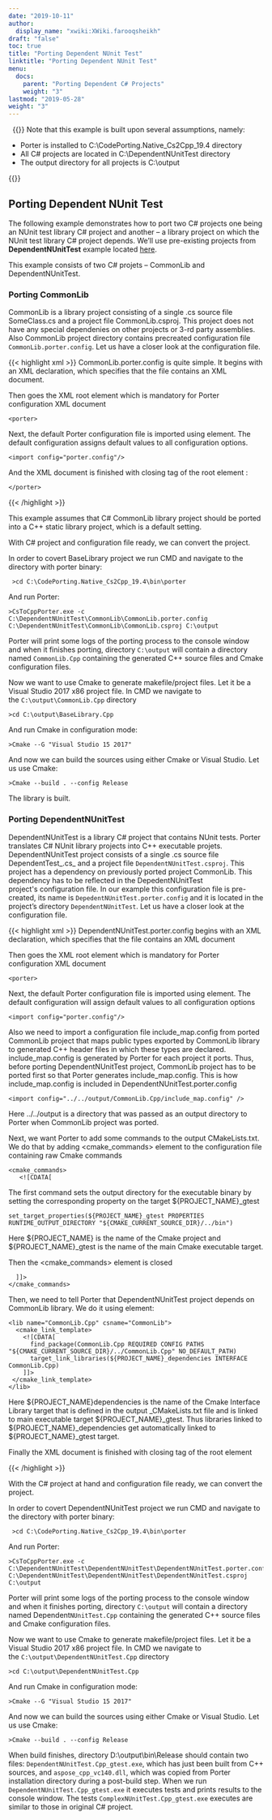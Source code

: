 ```yaml
---
date: "2019-10-11"
author:
  display_name: "xwiki:XWiki.farooqsheikh"
draft: "false"
toc: true
title: "Porting Dependent NUnit Test"
linktitle: "Porting Dependent NUnit Test"
menu:
  docs:
    parent: "Porting Dependent C# Projects"
    weight: "3"
lastmod: "2019-05-28"
weight: "3"
---
```


&nbsp;
{{<note>}}
Note that this example is built upon several assumptions, namely:
<ul>
<li>
Porter is installed to C:\CodePorting.Native_Cs2Cpp_19.4 directory
</li>
<li>
All C# projects are located in C:\DependentNUnitTest directory
</li>
<li>
The output directory for all projects is C:\output
</li>
</ul>
{{</note>}}

## Porting Dependent NUnit Test ##

The following example demonstrates how to port two C# projects one being an NUnit test library C# project and another – a library project on which the NUnit test library C# project depends. We’ll use pre-existing projects from **DependentNUnitTest** example located [here](https:``github.com/codeporting-native/codeporting-native-cs2cpp).

This example consists of two C# projets – CommonLib and DependentNUnitTest.

### Porting CommonLib ###

CommonLib is a library project consisting of a single .cs source file SomeClass.cs and a project file CommonLib.csproj. This project does not have any special dependenies on other projects or 3-rd party assemblies. Also CommonLib project directory contains precreated configuration file ``CommonLib.porter.config``. Let us have a closer look at the configuration file.

{{< highlight xml >}}
CommonLib.porter.config is quite simple. It begins with an XML declaration, which specifies that the file contains an XML document.

Then goes the XML root element <porter> which is mandatory for Porter configuration XML document

    <porter>

Next, the default Porter configuration file is imported using <import> element. The default configuration assigns default values to all configuration options.

    <import config="porter.config"/>

And the XML document is finished with closing tag of the root element <porter>:

    </porter>
{{< /highlight >}}

This example assumes that C# CommonLib library project should be ported into a C++ static library project, which is a default setting.

With C# project and configuration file ready, we can convert the project.

In order to covert BaseLibrary project we run CMD and navigate to the directory with porter binary:

```
 >cd C:\CodePorting.Native_Cs2Cpp_19.4\bin\porter
```


And run Porter:

```
>CsToCppPorter.exe -c C:\DependentNUnitTest\CommonLib\CommonLib.porter.config C:\DependentNUnitTest\CommonLib\CommonLib.csproj C:\output
```

Porter will print some logs of the porting process to the console window and when it finishes porting, directory ``C:\output`` will contain a directory named ``CommonLib.Cpp`` containing the generated C++ source files and Cmake configuration files.

Now we want to use Cmake to generate makefile/project files. Let it be a Visual Studio 2017 x86 project file. In CMD we navigate to the ``C:\output\CommonLib.Cpp`` directory

```
>cd C:\output\BaseLibrary.Cpp
```

And run Cmake in configuration mode:

```
>Cmake --G "Visual Studio 15 2017"
```

And now we can build the sources using either Cmake or Visual Studio. Let us use Cmake:

```
>Cmake --build . --config Release
```


The library is built.

### Porting DependentNUnitTest ###

DependentNUnitTest is a library C# project that contains NUnit tests. Porter translates C# NUnit library projects into C++ executable projets. DependentNUnitTest project consists of a single .cs source file DependentTest_.cs_ and a project file ``DependentNUnitTest.csproj``. This project has a dependency on previously ported project CommonLib. This dependency has to be reflected in the DepedentNUnitTest project's configuration file. In our example this configuration file is pre-created, its name is ``DepedentNUnitTest.porter.config`` and it is located in the project’s directory ``DependentNUnitTest``. Let us have a closer look at the configuration file.

{{< highlight xml >}}
DependentNUnitTest.porter.config begins with an XML declaration, which specifies that the file contains an XML document  

Then goes the XML root element <porter> which is mandatory for Porter configuration XML document  

    <porter>  

Next, the default Porter configuration file is imported using <import> element. The default configuration will assign default values to all configuration options  

    <import config="porter.config"/>  

Also we need to import a configuration file include_map.config from ported CommonLib project that maps public types exported by CommonLib library to generated C++ header files in which these types are declared. include_map.config is generated by Porter for each project it ports. Thus, before porting DependentNUnitTest project, CommonLib project has to be ported first so that Porter generates include_map.config. This is how include_map.config is included in DependentNUnitTest.porter.config

    <import config="../../output/CommonLib.Cpp/include_map.config" />  

Here ../../output is a directory that was passed as an output directory to Porter when CommonLib project was ported.

Next, we want Porter to add some commands to the output CMakeLists.txt. We do that by adding <cmake_commands> element to the configuration file containing raw Cmake commands  

    <cmake_commands>  
       <![CDATA[    

The first command sets the output directory for the executable binary by setting the corresponding property on the target ${PROJECT_NAME}_gtest  

    set_target_properties(${PROJECT_NAME}_gtest PROPERTIES RUNTIME_OUTPUT_DIRECTORY "${CMAKE_CURRENT_SOURCE_DIR}/../bin")  

Here ${PROJECT_NAME} is the name of the Cmake project and ${PROJECT_NAME}_gtest is the name of the main Cmake executable target.  

Then the <cmake_commands> element is closed  

      ]]>  
    </cmake_commands>  

Then, we need to tell Porter that DependentNUnitTest project depends on CommonLib library. We do it using <lib> element:  

    <lib name="CommonLib.Cpp" csname="CommonLib">  
      <cmake_link_template>  
        <![CDATA[
          find_package(CommonLib.Cpp REQUIRED CONFIG PATHS "${CMAKE_CURRENT_SOURCE_DIR}/../CommonLib.Cpp" NO_DEFAULT_PATH)  
          target_link_libraries(${PROJECT_NAME}_dependencies INTERFACE CommonLib.Cpp)  
        ]]>  
     </cmake_link_template>  
    </lib>  

Here ${PROJECT_NAME}dependencies is the name of the Cmake Interface Library target that is defined in the output _CMakeLists.txt file and is linked to main executable target ${PROJECT_NAME}_gtest. Thus libraries linked to ${PROJECT_NAME}_dependencies get automatically linked to ${PROJECT_NAME}_gtest target.  

Finally the XML document is finished with closing tag of the root element <porter>  

</porter>
{{< /highlight >}}

With the C# project at hand and configuration file ready, we can convert the project.

In order to covert DependentNUnitTest project we run CMD and navigate to the directory with porter binary:

```
 >cd C:\CodePorting.Native_Cs2Cpp_19.4\bin\porter
```


And run Porter:

```
>CsToCppPorter.exe -c C:\DependentNUnitTest\DependentNUnitTest\DependentNUnitTest.porter.config C:\DependentNUnitTest\DependentNUnitTest\DependentNUnitTest.csproj C:\output
```


Porter will print some logs of the porting process to the console window and when it finishes porting, directory ``C:\output`` will contain a directory named Dependent``NUnitTest.Cpp`` containing the generated C++ source files and Cmake configuration files.

Now we want to use Cmake to generate makefile/project files. Let it be a Visual Studio 2017 x86 project file. In CMD we navigate to the ``C:\output\DependentNUnitTest.Cpp`` directory

```
>cd C:\output\DependentNUnitTest.Cpp
```


And run Cmake in configuration mode:

```
>Cmake --G "Visual Studio 15 2017"
```


And now we can build the sources using either Cmake or Visual Studio. Let us use Cmake:

```
>Cmake --build . --config Release
```


When build finishes, directory D:\output\bin\Release should contain two files: ``DependentNUnitTest.Cpp_gtest.exe``, which has just been built from C++ sources, and ``aspose_cpp_vc140.dll``, which was copied from Porter installation directory during a post-build step. When we run ``DependentNUnitTest.Cpp_gtest.exe`` it executes tests and prints results to the console window. The tests ``ComplexNUnitTest.Cpp_gtest.exe`` executes are similar to those in original C# project.
